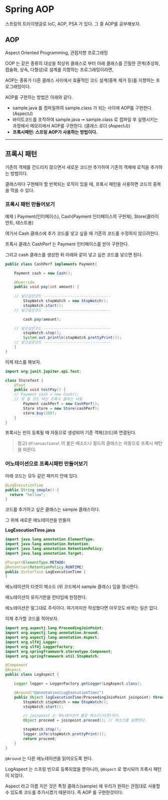 # Spring AOP



스프링의 트라이앵글로 IoC, AOP, PSA 가 있다. 그 중 AOP를 공부해보자.





## AOP

Aspect Oriented Programming, 관점지향 프로그래밍

OOP 는 같은 종류의 대상을 최상위 클래스로 부터 아래 클래스를 긴밀한 관계(추상화, 캡슐화, 상속, 다형성)로 설계를 지향하는 프로그래밍이라면,

AOP는 종류가 다른 클래스 사이에서 효율적인 코드 설계(중복 제거 등)를 지향하는 프로그래밍이다. 





AOP를 구현하는 방법은 아래와 같다.

* sample.java 를 컴파일하여 sample.class 가 되는 사이에 AOP를 구현한다. (AspectJ)
* 바이트코드를 조작하여 sample.java ➞ sample.class 로 컴파일 후 실행시키는 과정에서 메모리에서 AOP를 구현한다. (클래스 로더 (AspectJ))
* **프록시패턴: 스프링 AOP가 사용하는 방법이다.**





---

## 프록시 패턴

기존의 객체를 건드리지 않으면서 새로운 코드만 추가하여 기존의 객체에 로직을 추가하는 방법이다.

클래스마다 구현해야 할 반복되는 로직이 있을 때, 프록시 패턴을 사용하면 코드의 중복을 막을 수 있다.





### 프록시 패턴 만들어보기

예제 ) Payment(인터페이스), Cash(Payment 인터페이스의 구현체), Store(클라이언트, 테스트용)

여기서 Cash 클래스에 추가 코드를 넣고 싶을 때 기존의 코드를 수정하지 않으려한다.



프록시 클래스 CashPerf 는 Payment 인터페이스를 받아 구현한다.

그리고 cash 클래스를 생성한 뒤 아래와 같이 넣고 싶은 코드를 넣으면 된다.

```java
public class CashPerf implements Payment{

	Payment cash = new Cash();

	@Override
	public void pay(int amount) {
    
    // 넣고싶은코드 ------------------------------ 
		StopWatch stopWatch = new StopWatch();
		stopWatch.start();
    // 넣고싶은코드 ------------------------------

		cash.pay(amount);

    // 넣고싶은코드 ------------------------------
		stopWatch.stop();
		System.out.println(stopWatch.prettyPrint());
    // 넣고싶은코드 ------------------------------
	}
}

```



이제 테스를 해보자.

```java
import org.junit.jupiter.api.Test;

class StoreTest {
	@Test
	public void testPay() {
    // Payment cash = new Cash();
    // 윗 줄 코드 대신 프록시 클래스 사용
		Payment cashPerf = new CashPerf();
		Store store = new Store(cashPerf);
		store.buy(200);
	}
}
```





프록시는 빈이 등록될 때 자동으로 생성되어 기존 객체(코드)와 연결된다.

> 참고) `@Transactional` 이 붙은 메소드나 필드의 클래스는 자동으로 프록시 패턴을 따른다.





### 어노테이션으로 프록시패턴 만들어보기

아래 코드는 모두 같은 패키지 안에 있다.



```java
@LogExecutionTime
public String smaple() {
  return "hellow";
}
```

코드를 추가하고 싶은 클래스는 sample 클래스이다.

그 위에 새로운 애노테이션을 만들자



**LogExecutionTime.java**

```java
import java.lang.annotation.ElementType;
import java.lang.annotation.Retention;
import java.lang.annotation.RetentionPolicy;
import java.lang.annotation.Target;

@Target(ElementType.METHOD)
@Retention(RetentionPolicy.RUNTIME)
public @interface LogExecutionTime {
}

```

에노테이션의 타겟이 메소드 (위 코드에서 sample 클래스) 임을 명시한다.

애노테이션의 유지기한을 런타임에 한정한다.



에노테이션은 말그대로 주석이다. 여기까지만 작성했다면 아무것도 바뀌는 일은 없다.



이제 추가할 코드를 적어보자.

```java
import org.aspectj.lang.ProceedingJoinPoint;
import org.aspectj.lang.annotation.Around;
import org.aspectj.lang.annotation.Aspect;
import org.slf4j.Logger;
import org.slf4j.LoggerFactory;
import org.springframework.stereotype.Component;
import org.springframework.util.StopWatch;

@Component
@Aspect
public class LogAspect {

	Logger logger = LoggerFactory.getLogger(LogAspect.class);

	@Around("@annotation(LogExecutionTime)")
	public Object logExecutionTime(ProceedingJoinPoint joinpoint) throws Throwable {
		StopWatch stopWatch = new StopWatch();
		stopWatch.start();

		// joinpoint 는 애노테이션이 붙은 메소드(타겟)이다.
		Object proceed = joinpoint.proceed(); // 메소드를 실행한다.

		stopWatch.stop();
		logger.info(stopWatch.prettyPrint());
		return proceed;
	}
}

```

`@Around` 는 다른 에노테이션을 읽어오도록 한다.

LogAspect 는 스프링 빈으로 등록되었을 뿐아니라, `@Aspect` 로 명시되어 프록시 패턴이 되었다.

Aspect 라고 이름 지은 것은 특정 클래스(sample) 에 우리가 원하는 관점대로 사용할 수 있도록 코드를 추가시켰기 때문이다. 즉 AOP 를 구현한것이다.























